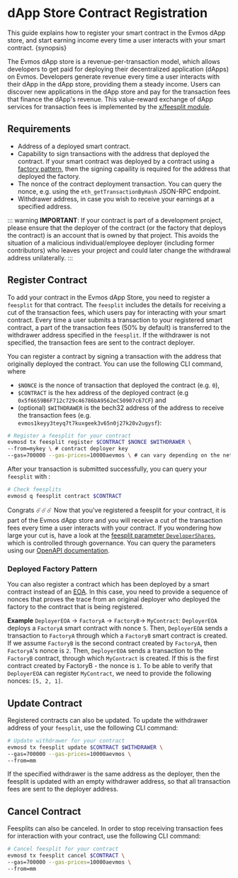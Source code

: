<!--
order: 2
-->

# dApp Store Contract Registration

This guide explains how to register your smart contract in the Evmos dApp store, and start earning income every time a user interacts with your smart contract. {synopsis}

The Evmos dApp store is a revenue-per-transaction model, which allows developers to get paid for deploying their decentralized application (dApps) on Evmos. Developers generate revenue every time a user interacts with their dApp in the dApp store, providing them a steady income. Users can discover new applications in the dApp store and pay for the transaction fees that finance the dApp's revenue. This value-reward exchange of dApp services for transaction fees is implemented by the [x/feesplit module](../../modules/feesplit/01_concepts.md).

## Requirements

- Address of a deployed smart contract.
- Capability to sign transactions with the address that deployed the contract. If your smart contract was deployed by a contract using a [factory pattern](https://en.wikipedia.org/wiki/Factory_method_pattern), then the signing capaility is required for the address that deployed the factory.
- The nonce of the contract deployment transaction. You can query the nonce, e.g. using the `eth_getTransactionByHash` JSON-RPC endpoint.
- Withdrawer address, in case you wish to receive your earnings at a specified address.

::: warning
**IMPORTANT**: If your contract is part of a development project, please ensure that the deployer of the contract (or the factory that deploys the contract) is an account that is owned by that project. This avoids the situation of a malicious individual/employee deployer (including former contributors) who leaves your project and could later change the withdrawal address unilaterally.
:::

## Register Contract

To add your contract in the Evmos dApp Store, you need to register a `feesplit` for that contract. The `feesplit` includes the details for receiving a cut of the transaction fees, which users pay for interacting with your smart contract. Every time a user submits a transaction to your registered smart contract, a part of the transaction fees (50% by default) is transferred to the withdrawer address specified in the `feesplit`. If the withdrawer is not specified, the transaction fees are sent to the contract deployer.

You can register a contract by signing a transaction with the address that originally deployed the contract. You can use the following CLI command, where

- `$NONCE` is the nonce of transaction that deployed the contract (e.g. `0`),
- `$CONTRACT` is the hex address of the deployed contract (e.g `0x5f6659B6F712c729c46786bA9562eC50907c67CF`) and
- (optional) `$WITHDRAWER` is the bech32 address of the address to receive the transaction fees (e.g. `evmos1keyy3teyq7t7kuxgeek3v65n0j27k20v2ugysf`):

```bash
# Register a feesplit for your contract
evmosd tx feesplit register $CONTRACT $NONCE $WITHDRAWER \
--from=mykey \ # contract deployer key
--gas=700000 --gas-prices=10000aevmos \ # can vary depending on the network
```

After your transaction is submitted successfully, you can query your `feesplit` with :

```bash
# Check feesplits
evmosd q feesplit contract $CONTRACT
```

Congrats ☄️☄️☄️ Now that you've registered a feesplit for your contract, it is part of the Evmos dApp store and you will receive a cut of the transaction fees every time a user interacts with your contract. If you wondering how large your cut is, have a look at the [feesplit parameter `DeveloperShares`](../../modules/feesplit/07_parameters.md#developer-shares-amount), which is controlled through governance. You can query the parameters using our [OpenAPI documentation](https://api.evmos.org).

### Deployed Factory Pattern

You can also register a contract which has been deployed by a smart contract instead of an [EOA](../../modules/evm/01_concepts.md#accounts). In this case, you need to provide a sequence of nonces that proves the trace from an original deployer who deployed the factory to the contract that is being registered.

**Example** `DeployerEOA` -> `FactoryA` -> `FactoryB`-> `MyContract`: `DeployerEOA` deploys a `FactoryA` smart contract with nonce `5`. Then, `DeployerEOA` sends a transaction to `FactoryA` through which a `FactoryB` smart contract is created. If we assume `FactoryB` is the second contract created by `FactoryA`, then `FactoryA`'s nonce is `2`. Then, `DeployerEOA` sends a transaction to the `FactoryB` contract, through which `MyContract` is created. If this is the first contract created by FactoryB - the nonce is `1`. To be able to verify that `DeployerEOA` can register `MyContract`, we need to provide the following nonces: `[5, 2, 1]`.

## Update Contract

Registered contracts can also be updated. To update the withdrawer address of your `feesplit`, use the following CLI command:

```bash
# Update withdrawer for your contract
evmosd tx feesplit update $CONTRACT $WITHDRAWER \
--gas=700000 --gas-prices=10000aevmos \
--from=mm
```

If the specified withdrawer is the same address as the deployer, then the feesplit is updated with an empty withdrawer address, so that all transaction fees are sent to the deployer address.

## Cancel Contract

Feesplits can also be canceled. In order to stop receiving transaction fees for interaction with your contract, use the following CLI command:

```bash
# Cancel feesplit for your contract
evmosd tx feesplit cancel $CONTRACT \
--gas=700000 --gas-prices=10000aevmos \
--from=mm
```
